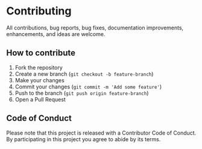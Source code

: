 
# Contributing

All contributions, bug reports, bug fixes, documentation improvements, enhancements, and ideas are welcome.

## How to contribute
1. Fork the repository
2. Create a new branch (`git checkout -b feature-branch`)
3. Make your changes
4. Commit your changes (`git commit -m 'Add some feature'`)
5. Push to the branch (`git push origin feature-branch`)
6. Open a Pull Request

## Code of Conduct
Please note that this project is released with a Contributor Code of Conduct. By participating in this project you agree to abide by its terms.
